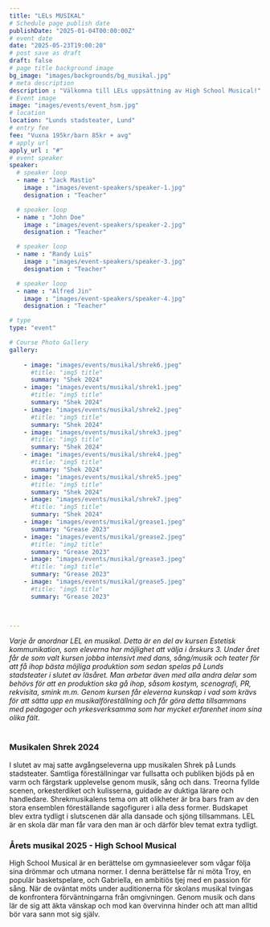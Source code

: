 ```yaml
---
title: "LELs MUSIKAL"
# Schedule page publish date
publishDate: "2025-01-04T00:00:00Z"
# event date
date: "2025-05-23T19:00:20"
# post save as draft
draft: false
# page title background image
bg_image: "images/backgrounds/bg_musikal.jpg"
# meta description
description : "Välkomna till LELs uppsättning av High School Musical!"
# Event image
image: "images/events/event_hsm.jpg"
# location
location: "Lunds stadsteater, Lund"
# entry fee
fee: "Vuxna 195kr/barn 85kr + avg"
# apply url
apply_url : "#"
# event speaker
speaker:
  # speaker loop
  - name : "Jack Mastio"
    image : "images/event-speakers/speaker-1.jpg"
    designation : "Teacher"

  # speaker loop
  - name : "John Doe"
    image : "images/event-speakers/speaker-2.jpg"
    designation : "Teacher"

  # speaker loop
  - name : "Randy Luis"
    image : "images/event-speakers/speaker-3.jpg"
    designation : "Teacher"

  # speaker loop
  - name : "Alfred Jin"
    image : "images/event-speakers/speaker-4.jpg"
    designation : "Teacher"

# type
type: "event"

# Course Photo Gallery
gallery:
    
    - image: "images/events/musikal/shrek6.jpeg"
      #title: "img5 title"
      summary: "Shek 2024"
    - image: "images/events/musikal/shrek1.jpeg"
      #title: "img5 title"
      summary: "Shek 2024"
    - image: "images/events/musikal/shrek2.jpeg"
      #title: "img5 title"
      summary: "Shek 2024"
    - image: "images/events/musikal/shrek3.jpeg"
      #title: "img5 title"
      summary: "Shek 2024"
    - image: "images/events/musikal/shrek4.jpeg"
      #title: "img5 title"
      summary: "Shek 2024"   
    - image: "images/events/musikal/shrek5.jpeg"
      #title: "img5 title"
      summary: "Shek 2024"  
    - image: "images/events/musikal/shrek7.jpeg"
      #title: "img5 title"
      summary: "Shek 2024"   
    - image: "images/events/musikal/grease1.jpeg"
      summary: "Grease 2023"
    - image: "images/events/musikal/grease2.jpeg"
      #title: "img2 title"
      summary: "Grease 2023"
    - image: "images/events/musikal/grease3.jpeg"
      #title: "img3 title"
      summary: "Grease 2023"
    - image: "images/events/musikal/grease5.jpeg"
      #title: "img5 title"
      summary: "Grease 2023"
      


---
```


*Varje år anordnar LEL en musikal. Detta är en del av kursen Estetisk kommunikation, som eleverna har möjlighet att välja i årskurs 3. Under året får de som valt kursen jobba intensivt med dans, sång/musik och teater för att få ihop bästa möjliga produktion som sedan spelas på Lunds stadsteater i slutet av läsåret. Man arbetar även med alla andra delar som behövs för att en produktion ska gå ihop, såsom kostym, scenografi, PR, rekvisita, smink m.m. Genom kursen får eleverna kunskap i vad som krävs för att sätta upp en musikalföreställning och får göra detta tillsammans med pedagoger och yrkesverksamma som har mycket erfarenhet inom sina olika fält.* 
<br/><br/>

### Musikalen Shrek 2024

I slutet av maj satte avgångseleverna upp musikalen Shrek på Lunds stadsteater. Samtliga föreställningar var fullsatta och publiken bjöds på en varm och färgstark upplevelse genom musik, sång och dans. Treorna fyllde scenen, orkesterdiket och kulisserna, guidade av duktiga lärare och handledare. Shrekmusikalens tema om att olikheter är bra bars fram av den stora ensemblen föreställande sagofigurer i alla dess former. Budskapet blev extra tydligt i slutscenen där alla dansade och sjöng tillsammans. LEL är en skola där man får vara den man är och därför blev temat extra tydligt.

### Årets musikal 2025 - High School Musical

High School Musical är en berättelse om gymnasieelever som vågar följa sina drömmar och utmana normer. I denna berättelse får ni möta Troy, en populär basketspelare, och Gabriella, en ambitiös tjej med en passion för sång. När de oväntat möts under auditionerna för skolans musikal tvingas de konfrontera förväntningarna från omgivningen. Genom musik och dans lär de sig att äkta vänskap och mod kan övervinna hinder och att man alltid bör vara sann mot sig själv. 